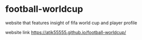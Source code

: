 # football-worldcup
website that features insight of fifa world cup and player profile 

website link https://atik55555.github.io/football-worldcup/
